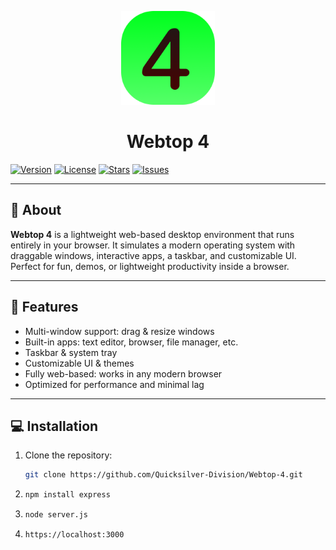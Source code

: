 <p align="center">
  <img src="assets/icon.png" alt="Webtop 4 Logo" width="150"/>
</p>

<h1 align="center">Webtop 4</h1>

[![Version](https://img.shields.io/badge/version-4.0-blue)](https://github.com/Quicksilver-Division/Webtop-4) 
[![License](https://img.shields.io/badge/license-MIT-green)](LICENSE) 
[![Stars](https://img.shields.io/github/stars/Quicksilver-Division/Webtop-4?style=social)](https://github.com/Quicksilver-Division/Webtop-4/stargazers)
[![Issues](https://img.shields.io/github/issues/Quicksilver-Division/Webtop-4)](https://github.com/Quicksilver-Division/Webtop-4/issues)

---

## 🌟 About
**Webtop 4** is a lightweight web-based desktop environment that runs entirely in your browser. It simulates a modern operating system with draggable windows, interactive apps, a taskbar, and customizable UI. Perfect for fun, demos, or lightweight productivity inside a browser.

---

## 🚀 Features
- Multi-window support: drag & resize windows
- Built-in apps: text editor, browser, file manager, etc.
- Taskbar & system tray
- Customizable UI & themes
- Fully web-based: works in any modern browser
- Optimized for performance and minimal lag

---

## 💻 Installation
1. Clone the repository:
   ```bash
   git clone https://github.com/Quicksilver-Division/Webtop-4.git

2. ```bash
   npm install express
3. ```bash
   node server.js

4. ```
   https://localhost:3000
